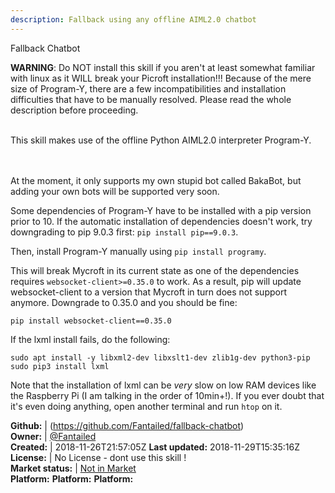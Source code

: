 ```yaml
---
description: Fallback using any offline AIML2.0 chatbot
---
```

Fallback Chatbot

**WARNING**: Do NOT install this skill if you aren't at least somewhat familiar with linux as it WILL break your Picroft installation!!!
Because of the mere size of Program-Y, there are a few incompatibilities and installation difficulties that have to be manually resolved.
Please read the whole description before proceeding.

<br/>
This skill makes use of the offline Python AIML2.0 interpreter Program-Y.
<br/><br/><br/>

At the moment, it only supports my own stupid bot called BakaBot, but adding your own bots will be supported very soon.

Some dependencies of Program-Y have to be installed with a pip version prior to 10. If the automatic installation of dependencies doesn't work, try downgrading to pip 9.0.3 first:
`pip install pip==9.0.3`.

Then, install Program-Y manually using `pip install programy`.

This will break Mycroft in its current state as one of the dependencies requires `websocket-client>=0.35.0` to work. As a result, pip will update websocket-client to a version that Mycroft in turn does not support anymore. Downgrade to 0.35.0 and you should be fine:

```pip install websocket-client==0.35.0```

If the lxml install fails, do the following:
```
sudo apt install -y libxml2-dev libxslt1-dev zlib1g-dev python3-pip
sudo pip3 install lxml
```
Note that the installation of lxml can be _very_ slow on low RAM devices like the Raspberry Pi (I am talking in the order of 10min+!). If you
ever doubt that it's even doing anything, open another terminal and run `htop` on it.

**Github:** | (https://github.com/Fantailed/fallback-chatbot)  
**Owner:** | [@Fantailed](https://github.com/Fantailed)  
**Created:** | 2018-11-26T21:57:05Z  **Last updated:** 2018-11-29T15:35:16Z  
**License:** | No License - dont use this skill !  
**Market status:** | [Not in Market](https://market.mycroft.ai/skill/)  
**Platform:**  **Platform:**  **Platform:**    
